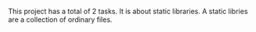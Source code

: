 This project has a total of 2 tasks. It is about static libraries. A static libries are a collection of ordinary files.

